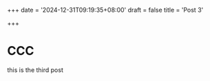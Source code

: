+++
date = '2024-12-31T09:19:35+08:00'
draft = false
title = 'Post 3'

+++



# CCC

this is the third post
